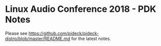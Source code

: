 # Linux Audio Conference 2018 - PDK Notes

Please see https://github.com/pideck/pideck-distro/blob/master/README.md for the latest notes.
